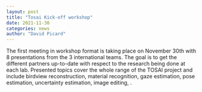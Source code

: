 ```yaml
---
layout: post
title: "Tosai Kick-off workshop"
date: 2021-11-30
categories: news
author: "David Picard"
---
```

The first meeting in workshop format is taking place on November 30th with 8 presentations from the 3 international teams. The goal is to get the different partners up-to-date with respect to the research being done at each lab. Presented topics cover the whole range of the TOSAI project and include birdview reconstruction, material recognition, gaze estimation, pose estimation, uncertainty estimation, image editing, .

